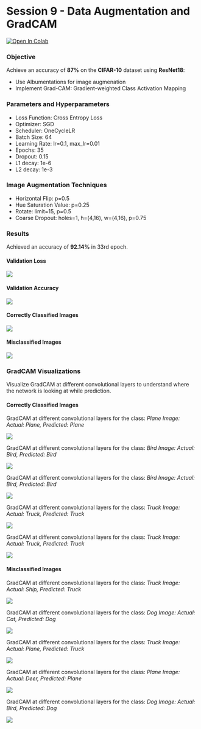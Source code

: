 

# Session 9 - Data Augmentation and GradCAM

[![Open In Colab](https://colab.research.google.com/assets/colab-badge.svg)](https://colab.research.google.com/github/uday96/EVA4-TSAI/blob/master/S9/EVA4_S9_Solution.ipynb)

###	Objective
Achieve an accuracy of **87%** on the **CIFAR-10** dataset using **ResNet18**:

-  Use Albumentations for image augmenation
- Implement Grad-CAM: Gradient-weighted Class Activation Mapping

###  Parameters and Hyperparameters

- Loss Function: Cross Entropy Loss
- Optimizer: SGD
- Scheduler: OneCycleLR
- Batch Size: 64
- Learning Rate: lr=0.1, max_lr=0.01
- Epochs: 35
- Dropout: 0.15
- L1 decay: 1e-6
- L2 decay: 1e-3

### Image Augmentation Techniques

- Horizontal Flip: p=0.5
- Hue Saturation Value: p=0.25
- Rotate: limit=15, p=0.5
- Coarse Dropout: holes=1, h=(4,16), w=(4,16), p=0.75

### Results
Achieved  an accuracy of **92.14%** in 33rd epoch.

#### Validation Loss
<img src="images/val_loss_change.png">

#### Validation Accuracy
<img src="images/val_accuracy_change.png">

#### Correctly Classified Images
<img src="images/correct_imgs.png">

#### Misclassified Images
<img src="images/misclassified_imgs.png">

### GradCAM Visualizations

Visualize GradCAM at different convolutional layers to understand where the network is looking at while prediction.

#### Correctly Classified Images

GradCAM at different convolutional layers for the class: *Plane*
*Image: Actual: Plane, Predicted: Plane*

<img src="images/gradcam_correct_0_plane.png">

GradCAM at different convolutional layers for the class: *Bird*
*Image: Actual: Bird, Predicted: Bird*

<img src="images/gradcam_correct_1_bird.png">

GradCAM at different convolutional layers for the class: *Bird*
*Image: Actual: Bird, Predicted: Bird*

<img src="images/gradcam_correct_2_bird.png">

GradCAM at different convolutional layers for the class: *Truck*
*Image: Actual: Truck, Predicted: Truck*

<img src="images/gradcam_correct_3_truck.png">

GradCAM at different convolutional layers for the class: *Truck*
*Image: Actual: Truck, Predicted: Truck*

<img src="images/gradcam_correct_4_truck.png">

#### Misclassified Images

GradCAM at different convolutional layers for the class: *Truck*
*Image: Actual: Ship, Predicted: Truck*

<img src="images/gradcam_incorrect_0_truck.png">

GradCAM at different convolutional layers for the class: *Dog*
*Image: Actual: Cat, Predicted: Dog*

<img src="images/gradcam_incorrect_1_dog.png">

GradCAM at different convolutional layers for the class: *Truck*
*Image: Actual: Plane, Predicted: Truck*

<img src="images/gradcam_incorrect_2_truck.png">

GradCAM at different convolutional layers for the class: *Plane*
*Image: Actual: Deer, Predicted: Plane*

<img src="images/gradcam_incorrect_3_plane.png">

GradCAM at different convolutional layers for the class: *Dog*
*Image: Actual: Bird, Predicted: Dog*

<img src="images/gradcam_incorrect_4_dog.png">

